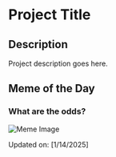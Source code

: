 # Project Title

## Description

Project description goes here.

## Meme of the Day

### What are the odds?
![Meme Image](https://i.redd.it/dbhwd3y0itce1.gif)

Updated on: [1/14/2025]